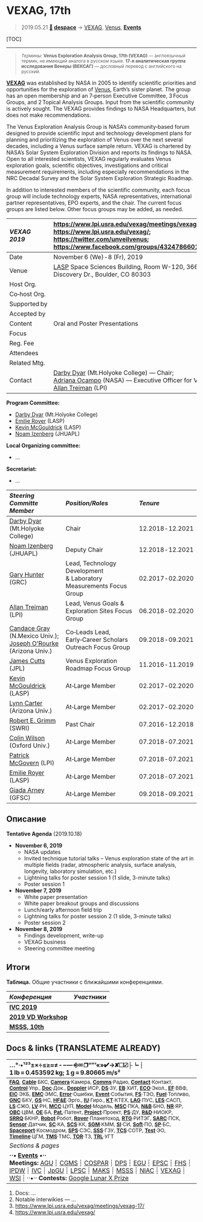 # VEXAG, 17th
> 2019.05.21 **[🚀](../index/index.md) [despace](index.md)** → [VEXAG](vexag.md), [Venus](venus.md), **[Events](event.md)**

[TOC]

---

> <small>*Термины:* **Venus Exploration Analysis Group, 17th (VEXAG)** — англоязычный термин, не имеющий аналога в русском языке. **17‑я аналитическая группа исследования Венеры (ВЕКСАГ)** — дословный перевод с английского на русский.</small>

**[VEXAG](vexag.md)** was established by NASA in 2005 to identify scientific priorities and opportunities for the exploration of [Venus](venus.md), Earth’s sister planet. The group has an open membership and an 7‑person Executive Committee, 3 Focus Groups, and 2 Topical Analysis Groups. Input from the scientific community is actively sought. The VEXAG provides findings to NASA Headquarters, but does not make recommendations.

The Venus Exploration Analysis Group is NASA’s community‑based forum designed to provide scientific input and technology development plans for planning and prioritizing the exploration of Venus over the next several decades, including a Venus surface sample return. VEXAG is chartered by NASA’s Solar System Exploration Division and reports its findings to NASA. Open to all interested scientists, VEXAG regularly evaluates Venus exploration goals, scientific objectives, investigations and critical measurement requirements, including especially recommendations in the NRC Decadal Survey and the Solar System Exploration Strategic Roadmap.

In addition to interested members of the scientific community, each focus group will include technology experts, NASA representatives, international partner representatives, EPO experts, and the chair. The current focus groups are listed below. Other focus groups may be added, as needed.

|*VEXAG 2019*| <https://www.lpi.usra.edu/vexag/meetings/vexag-17/>;<br> <https://www.lpi.usra.edu/vexag/>;<br> <https://twitter.com/unveilvenus>;<br> <https://www.facebook.com/groups/432478660134856/> |
|:--|:--|
|Date | November 6 (We) ‑ 8 (Fr), 2019  |
|Venue | [LASP](zz_lasp.md) Space Sciences Building, Room W-120, 3665 Discovery Dr., Boulder, CO 80303 |
|Host Org. |  |
|Co‑host Org. |  |
|Supported by |  |
|Accepted by |  |
|Content | Oral and Poster Presentations |
|Focus |  |
|Reg. Fee |  |
|Attendees |  |
|Related Mtg. |  |
|Contact | [Darby Dyar](zz_dyar1.md) (Mt.Holyoke College) — Chair;<br> [Adriana Ocampo](zz_ocampo1.md) (NASA) — Executive Officer for VEXAG;<br> [Allan Treiman](zz_treiman1.md) (LPI) |

**Program Committee:**

   - [Darby Dyar](zz_dyar1.md) (Mt.Holyoke College)
   - [Emilie Royer](zz_royer1.md) (LASP)
   - [Kevin McGouldrick](zz_mcgouldrick1.md) (LASP)
   - [Noam Izenberg](zz_izenberg1.md) (JHUAPL)

**Local Organizing committee:**

   - …

**Secretariat:**

   - …

|*Steering Committe Member*|*Position/Roles*|*Tenure*|
|:--|:--|:--|
| [Darby Dyar](zz_dyar1.md) (Mt.Holyoke College)  | Chair  | 12.2018 ‑ 12.2021  |
| [Noam Izenberg](zz_izenberg1.md) (JHUAPL)  | Deputy Chair  | 12.2018 ‑ 12.2021  |
| [Gary Hunter](zz_hunter1.md) (GRC)  | Lead, Technology Development<br> & Laboratory Measurements Focus Group  | 02.2017 ‑ 02.2020  |
| [Allan Treiman](zz_treiman1.md) (LPI)  | Lead, Venus Goals & Exploration Sites Focus Group  | 06.2018 ‑ 02.2020  |
| [Candace Gray](zz_gray1.md) (N.Mexico Univ.);<br> [Joseph O'Rourke](zz_orourke1.md) (Arizona Univ.)  | Co‑Leads Lead,<br> Early‑Career Scholars Outreach Focus Group  | 09.2018 ‑ 09.2021  |
| [James Cutts](zz_cutts1.md) (JPL)  | Venus Exploration Roadmap Focus Group  | 11.2016 ‑ 11.2019  |
| [Kevin McGouldrick](zz_mcgouldrick1.md) (LASP)  | At‑Large Member  | 02.2017 ‑ 02.2020  |
| [Lynn Carter](zz_carter1.md) (Arizona Univ.)  | At‑Large Member  | 02.2017 ‑ 02.2020  |
| [Robert E. Grimm](zz_grimm1.md) (SWRI)  | Past Chair  | 07.2016 ‑ 12.2018  |
| [Colin Wilson](zz_wilson1.md) (Oxford Univ.)  | At‑Large Member  | 07.2018 ‑ 07.2021  |
| [Patrick McGovern](zz_mcgovern1.md) (LPI)  | At‑Large Member  | 07.2018 ‑ 07.2021  |
| [Emilie Royer](zz_royer1.md) (LASP)  | At‑Large Member  | 07.2018 ‑ 07.2021  |
| [Giada Arney](zz_arney1.md) (GFSC)  | At‑Large Member  | 09.2018 ‑ 09.2021  |



## Описание

**Tentative Agenda** (2019.10.18)

   - **November 6, 2019**
      - NASA updates
      - Invited technique tutorial talks – Venus exploration state of the art in multiple fields (radar, atmospheric analysis, surface analysis, longevity, laboratory simulation, etc.)
      - Lightning talks for poster session 1 (1 slide, 3-minute talks)
      - Poster session 1
   - **November 7, 2019**
      - White paper presentation
      - White paper breakout groups and discussions
      - Lunch/early afternoon field trip
      - Lightning talks for poster session 2 (1 slide, 3-minute talks)
      - Poster session 2
   - **November 8, 2019**
      - Findings development, write-up
      - VEXAG business
      - Steering committee meeting



<p style="page-break-after: always"> </p>

## Итоги

**Таблица.** Общие участники с ближайшими конференциями.

|*Конференция*|*Участники*|
|:--|:--|
|**[IVC 2019](ivc_2019.md)**|  |
|**[2019 VD Workshop](vdws2019.md)**|  |
|**[MSSS, 10th](msss_10.md)**|  |



<p style="page-break-after:always"> </p>

## Docs & links (TRANSLATEME ALREADY)
|…°·•¹²³±×÷≤≥≈≠ ‑ −— ⎆✉ ❐“”’«»✔→✘☐☑├┕┆ 1 lb = 0.453592 kg; 1 g = 9.80665 m/s²|
|:--|
|<small>**[FAQ](faq.md)**, **[Cable](cable.md)**·БКС, **[Camera](cam.md)**·Камера, **[Comms](comms.md)**·Радио, **[Contact](contact.md)**·Контакт, **[Control](control.md)**·Упр., **[Doc](doc.md)**·Док., **[Doppler](doppler.md)**·ИСР, **[DS](ds.md)**·ЗУ, **[EB](eb.md)**·ХИТ, **[ECO](ecology.md)**·Экол., **[EF](ef.md)**·ВВФ, **[ElC](elc.md)**·ЭКБ, **[EMC](emc.md)**·ЭМС, **[Error](error.md)**·Ошибки, **[Event](event.md)**·События, **[FS](fs.md)**·ТЭО, **[Fuel](fuel.md)**·Топливо, **[GNC](gnc.md)**·БКУ, **[GS](scs.md)**·НС, **[HF&E](hfe.md)**·Эрго., **[IU](iu.md)**·Гиро., **[KT](kt.md)**·КТЕХ, **[LAG](lag.md)**·ПУC, **[LES](les.md)**·САСП, **[LS](ls.md)**·СЖО, **[LV](lv.md)**·РН, **[MCC](mcc.md)**·ЦУП, **[Model](model.md)**·Модель, **[MSC](sc.md)**·ПКА, **[N&B](nnb.md)**·БНО, **[NR](nr.md)**·ЯР, **[OBC](obc.md)**·ЦВМ, **[OE](oe.md)**·БА, **[Pat.](патент.md)**·Патент, **[Project](project.md)**·Проект, **[PS](ps.md)**·ДУ, **[R&D](rnd.md)**·НИОКР, **[SRRQ](srrq.md)**·БКНР, **[Robot](robotics.md)**·Робот, **[Rover](rover.md)**·Планетоход, **[RTG](rtg.md)**·РИТЭГ, **[SARC](sarc.md)**·ПСК, **[Sensor](sensor.md)**·Датчик, **[SC](sc.md)**·КА, **[SCS](scs.md)**·КК, **[SGM](sgm.md)**·КММ, **[SI](si.md)**·СИ, **[Soft](soft.md)**·ПО, **[SP](sp.md)**·БС, **[Spaceport](spaceport.md)**·Космодром, **[SPS](sps.md)**·СЭС, **[SSS](sss.md)**·ГЗУ, **[TCS](tcs.md)**·СОТР, **[Test](test.md)**·ЭО, **[Timeline](timeline.md)**·ЦГМ, **[TMS](tms.md)**·ТМС, **[TOR](tor.md)**·ТЗ, **[TRL](trl.md)**·УГТ</small>|
|*Sections & pages*|
|**··• [Events](event.md) •··**<br> **Meetings:** [AGU](agu.md) ┊ [CGMS](cgms.md) ┊ [COSPAR](cospar.md) ┊ [DPS](dps.md) ┊ [EGU](egu.md) ┊ [EPSC](epsc.md) ┊ [FHS](fhs.md) ┊ [IPDW](ipdw.md) ┊ [IVC](ivc.md) ┊ [JpGU](jpgu.md) ┊ [LPSC](lpsc.md) ┊ [MAKS](maks.md) ┊ [MSSS](msss.md) ┊ [NIAC](niac_program.md) ┊ [VEXAG](vexag.md) ┊ [WSI](wsi.md) ┊ ··•·· **Contests:** [Google Lunar X Prize](google_lunar_x_prize.md) |

   1. Docs: …
   1. Notable interwikies — …
   1. <https://www.lpi.usra.edu/vexag/meetings/vexag-17/>
   1. <https://www.lpi.usra.edu/vexag/>
